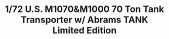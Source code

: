 ---
title: "1/72 U.S.  M1070&M1000 70 Ton Tank Transporter  w/ Abrams TANK Limited Edition"
price: 6800.0
desc: ""
img_path: "/assets/img/TAKO5002X.jpg"
brand: AMMO
available: true
special_offer: false
new: false
soon: false
cat: "Plasticne-Makete"
subcat: "PM-TAKOM"
subsubcat: ""
sifra: "TAKO5002X"
---